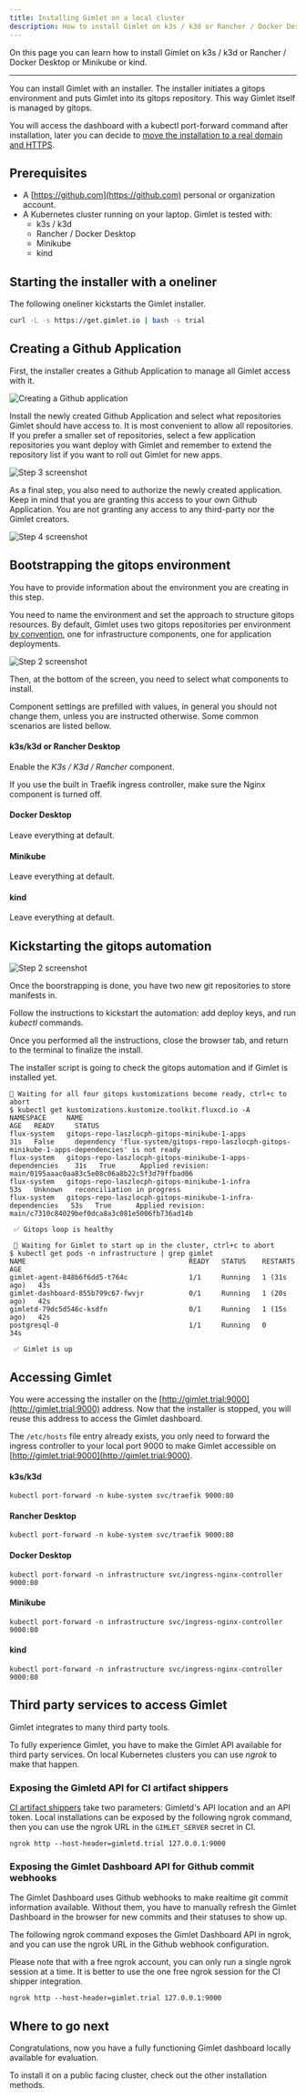 ```yaml
---
title: Installing Gimlet on a local cluster
description: How to install Gimlet on k3s / k3d or Rancher / Docker Desktop or Minikube or kind
---
```


On this page you can learn how to install Gimlet on k3s / k3d or Rancher / Docker Desktop or Minikube or kind.

---

You can install Gimlet with an installer. The installer initiates a gitops environment and puts Gimlet into its gitops repository. This way Gimlet itself is managed by gitops.

You will access the dashboard with a kubectl port-forward command after installation, later you can decide to [move the installation to a real domain and HTTPS](/docs/installation#moving-the-installation-to-a-real-domain-and-https).

## Prerequisites

- A [https://github.com](https://github.com) personal or organization account.
- A Kubernetes cluster running on your laptop. Gimlet is tested with:
    - k3s / k3d
    - Rancher / Docker Desktop
    - Minikube
    - kind

## Starting the installer with a oneliner

The following oneliner kickstarts the Gimlet installer.

```bash
curl -L -s https://get.gimlet.io | bash -s trial
```

## Creating a Github Application

First, the installer creates a Github Application to manage all Gimlet access with it.

![Creating a Github application](https://images.tango.us/public/screenshot_e090274e-ea94-4621-b6f0-b7a770d6815b.png?crop=focalpoint&fit=crop&fp-x=0.4999&fp-y=0.2487&fp-z=3.1368&w=1200&mark-w=0.2&mark-pad=0&mark64=aHR0cHM6Ly9pbWFnZXMudGFuZ28udXMvc3RhdGljL21hZGUtd2l0aC10YW5nby13YXRlcm1hcmsucG5n&ar=3840%3A1960)

Install the newly created Github Application and select what repositories Gimlet should have access to. It is most convenient to allow all repositories. If you prefer a smaller set of repositories, select a few application repositories you want deploy with Gimlet and remember to extend the repository list if you want to roll out Gimlet for new apps.

![Step 3 screenshot](https://images.tango.us/public/edited_image_3c1732d7-a923-47d7-bea8-fc69190d5e57.png?crop=focalpoint&fit=crop&fp-x=0.4969&fp-y=0.5822&fp-z=2.2336&w=1200&mark-w=0.2&mark-pad=0&mark64=aHR0cHM6Ly9pbWFnZXMudGFuZ28udXMvc3RhdGljL21hZGUtd2l0aC10YW5nby13YXRlcm1hcmsucG5n&ar=3840%3A1960)

As a final step, you also need to authorize the newly created application. Keep in mind that you are granting this access to your own Github Application. You are not granting any access to any third-party nor the Gimlet creators.

![Step 4 screenshot](https://images.tango.us/public/screenshot_395e38bc-d9a5-4ef0-8cd9-7a3aeb23d8aa.png?crop=focalpoint&fit=crop&fp-x=0.4947&fp-y=0.5477&fp-z=2.2108&w=1200&mark-w=0.2&mark-pad=0&mark64=aHR0cHM6Ly9pbWFnZXMudGFuZ28udXMvc3RhdGljL21hZGUtd2l0aC10YW5nby13YXRlcm1hcmsucG5n&ar=3840%3A1960)

## Bootstrapping the gitops environment

You have to provide information about the environment you are creating in this step.

You need to name the environment and set the approach to structure gitops resources. By default, Gimlet uses two gitops repositories per environment [by convention](/concepts/gitops-conventions), one for infrastructure components, one for application deployments.

![Step 2 screenshot](https://images.tango.us/public/edited_image_374cd8b6-0385-48db-b8d1-e7ac7c4246da.png?crop=focalpoint&fit=crop&fp-x=0.5000&fp-y=0.5000&fp-z=1.0000&w=1200&mark-w=0.2&mark-pad=0&mark64=aHR0cHM6Ly9pbWFnZXMudGFuZ28udXMvc3RhdGljL21hZGUtd2l0aC10YW5nby13YXRlcm1hcmsucG5n&ar=2176%3A662)

Then, at the bottom of the screen, you need to select what components to install.

Component settings are prefilled with values, in general you should not change them, unless you are instructed otherwise. Some common scenarios are listed bellow.

#### k3s/k3d or Rancher Desktop

Enable the *K3s / K3d / Rancher* component.

If you use the built in Traefik ingress controller, make sure the Nginx component is turned off.

#### Docker Desktop

Leave everything at default.

#### Minikube

Leave everything at default.

#### kind

Leave everything at default.

## Kickstarting the gitops automation

![Step 2 screenshot](https://images.tango.us/public/screenshot_5bb0d866-ba00-46d7-ba0e-130b3d9693d3.png?crop=focalpoint&fit=crop&fp-x=0.4950&fp-y=0.3286&fp-z=1.8696&w=1200&mark-w=0.2&mark-pad=0&mark64=aHR0cHM6Ly9pbWFnZXMudGFuZ28udXMvc3RhdGljL21hZGUtd2l0aC10YW5nby13YXRlcm1hcmsucG5n&ar=3840%3A1960)

Once the boorstrapping is done, you have two new git repositories to store manifests in.

Follow the instructions to kickstart the automation: add deploy keys, and run *kubectl* commands.

Once you performed all the instructions, close the browser tab, and return to the terminal to finalize the install.

The installer script is going to check the gitops automation and if Gimlet is installed yet.

```
🧐 Waiting for all four gitops kustomizations become ready, ctrl+c to abort
$ kubectl get kustomizations.kustomize.toolkit.fluxcd.io -A
NAMESPACE     NAME                                                         AGE   READY     STATUS
flux-system   gitops-repo-laszlocph-gitops-minikube-1-apps                 31s   False     dependency 'flux-system/gitops-repo-laszlocph-gitops-minikube-1-apps-dependencies' is not ready
flux-system   gitops-repo-laszlocph-gitops-minikube-1-apps-dependencies    31s   True      Applied revision: main/0195aaac0aa83c5e08c06a8b22c5f3d79ffbad06
flux-system   gitops-repo-laszlocph-gitops-minikube-1-infra                53s   Unknown   reconciliation in progress
flux-system   gitops-repo-laszlocph-gitops-minikube-1-infra-dependencies   53s   True      Applied revision: main/c7310c84029bef0dca8a3c081e5006fb736ad14b

 ✅ Gitops loop is healthy

 🧐 Waiting for Gimlet to start up in the cluster, ctrl+c to abort
$ kubectl get pods -n infrastructure | grep gimlet
NAME                                        READY   STATUS    RESTARTS      AGE
gimlet-agent-848b6f6dd5-t764c               1/1     Running   1 (31s ago)   43s
gimlet-dashboard-855b799c67-fwvjr           0/1     Running   1 (20s ago)   42s
gimletd-79dc5d546c-ksdfn                    0/1     Running   1 (15s ago)   42s
postgresql-0                                1/1     Running   0             34s

 ✅ Gimlet is up

```

## Accessing Gimlet

You were accessing the installer on the [http://gimlet.trial:9000](http://gimlet.trial:9000) address. Now that the installer is stopped, you will reuse this address to access the Gimlet dashboard.

The `/etc/hosts` file entry already exists, you only need to forward the ingress controller to your local port 9000 to make Gimlet accessible on [http://gimlet.trial:9000](http://gimlet.trial:9000).

#### k3s/k3d

```
kubectl port-forward -n kube-system svc/traefik 9000:80
```

#### Rancher Desktop

```
kubectl port-forward -n kube-system svc/traefik 9000:80
```

#### Docker Desktop

```
kubectl port-forward -n infrastructure svc/ingress-nginx-controller 9000:80
```

#### Minikube

```
kubectl port-forward -n infrastructure svc/ingress-nginx-controller 9000:80
```

#### kind

```
kubectl port-forward -n infrastructure svc/ingress-nginx-controller 9000:80
```

## Third party services to access Gimlet

Gimlet integrates to many third party tools.

To fully experience Gimlet, you have to make the Gimlet API available for third party services. On local Kubernetes clusters you can use *ngrok* to make that happen.

### Exposing the Gimletd API for CI artifact shippers

[CI artifact shippers](/docs/deploy-your-first-app-to-kubernetes#integrate-ci-with-gimlet) take two parameters: Gimletd's API location and an API token. Local installations can be exposed by the following ngrok command, then you can use the ngrok URL in the `GIMLET_SERVER` secret in CI.

```
ngrok http --host-header=gimletd.trial 127.0.0.1:9000
```

### Exposing the Gimlet Dashboard API for Github commit webhooks

The Gimlet Dashboard uses Github webhooks to make realtime git commit information available. Without them, you have to manually refresh the Gimlet Dashboard in the browser for new commits and their statuses to show up.

The following ngrok command exposes the Gimlet Dashboard API in ngrok, and you can use the ngrok URL in the Github webhook configuration.

Please note that with a free ngrok account, you can only run a single ngrok session at a time. It is better to use the one free ngrok session for the CI shipper integration.

```
ngrok http --host-header=gimlet.trial 127.0.0.1:9000
```

## Where to go next

Congratulations, now you have a fully functioning Gimlet dashboard locally available for evaluation.

To install it on a public facing cluster, check out the other installation methods.
